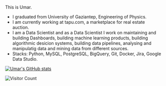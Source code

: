 This is Umar.
 - I graduated from University of Gaziantep, Engineering of Physics.
 - I am currently working at tapu.com, a marketplace for real estate auction. 
 - I am a Data Scientist and as a Data Scientist I work on maintaining and building Dashboards, building machine learning products, 
 building algorithmic desicion systems, building data pipelines, analysing and manipulatig data and mining data from different sources.
- Stacks: Python, MySQL, PostgreSQL, BigQuery, Git, Docker, Jira, Google Data Studio. 


[![Umar's GitHub stats](https://github-readme-stats.vercel.app/api?username=UmarIgan&show_icons=true&theme=tokyonight)
](https://github.com/UmarIgan/github-readme-stats)

![Visitor Count](https://profile-counter.glitch.me/{UmarIgan}/count.svg)
